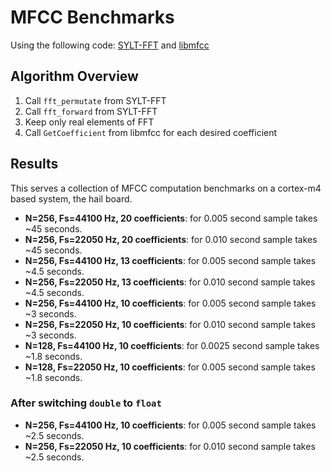 MFCC Benchmarks
================
Using the following code: [SYLT-FFT](https://github.com/stg/SYLT-FFT) and 
[libmfcc](https://github.com/jsawruk/libmfcc)

## Algorithm Overview
1. Call `fft_permutate` from SYLT-FFT 
2. Call `fft_forward` from SYLT-FFT
3. Keep only real elements of FFT
4. Call `GetCoefficient` from libmfcc for each desired coefficient

## Results
This serves a collection of MFCC computation benchmarks on a cortex-m4 based
system, the hail board.

- **N=256, Fs=44100 Hz, 20 coefficients**: for 0.005 second sample takes ~45 seconds.
- **N=256, Fs=22050 Hz, 20 coefficients**: for 0.010 second sample takes ~45 seconds.
- **N=256, Fs=44100 Hz, 13 coefficients**: for 0.005 second sample takes ~4.5 seconds.
- **N=256, Fs=22050 Hz, 13 coefficients**: for 0.010 second sample takes ~4.5 seconds.
- **N=256, Fs=44100 Hz, 10 coefficients**: for 0.005 second sample takes ~3 seconds.
- **N=256, Fs=22050 Hz, 10 coefficients**: for 0.010 second sample takes ~3 seconds.
- **N=128, Fs=44100 Hz, 10 coefficients**: for 0.0025 second sample takes ~1.8 seconds.
- **N=128, Fs=22050 Hz, 10 coefficients**: for 0.005 second sample takes ~1.8 seconds.

### After switching `double` to `float`
- **N=256, Fs=44100 Hz, 10 coefficients**: for 0.005 second sample takes ~2.5 seconds.
- **N=256, Fs=22050 Hz, 10 coefficients**: for 0.010 second sample takes ~2.5 seconds.
